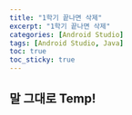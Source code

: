 ```yaml
---
title: "1학기 끝나면 삭제"
excerpt: "1학기 끝나면 삭제"
categories: [Android Studio]
tags: [Android Studio, Java]
toc: true
toc_sticky: true
---
```


## 말 그대로 Temp!
